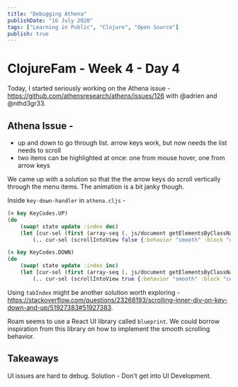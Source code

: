 ```yaml
---
title: "Debugging Athena"
publishDate: "16 July 2020"
tags: ["Learning in Public", "Clojure", "Open Source"]
publish: true
---
```


# ClojureFam - Week 4 - Day 4

Today, I started seriously working on the Athena issue - https://github.com/athensresearch/athens/issues/126 with @adrien and @nthd3gr33.

## Athena Issue -

- up and down to go through list. arrow keys work, but now needs the list needs to scroll
- two items can be highlighted at once: one from mouse hover, one from arrow keys

We came up with a solution so that the the arrow keys do scroll vertically through the menu items. The animation is a bit janky though.

Inside `key-down-handler` in `athena.cljs` -

```clojure
(= key KeyCodes.UP)
(do
    (swap! state update :index dec)
    (let [cur-sel (first (array-seq (. js/document getElementsByClassName "selected")))]
        (.. cur-sel (scrollIntoView false {:behavior "smooth" :block "center"}))))

(= key KeyCodes.DOWN)
(do
    (swap! state update :index inc)
    (let [cur-sel (first (array-seq (. js/document getElementsByClassName "selected")))]
        (.. cur-sel (scrollIntoView true {:behavior "smooth" :block "center"}))))
```

Using `tabIndex` might be another solution worth exploring - https://stackoverflow.com/questions/23268193/scrolling-inner-div-on-key-down-and-up/51927383#51927383.

Roam seems to use a React UI library called `blueprint`. We could borrow inspiration from this library on how to implement the smooth scrolling behavior.

## Takeaways

UI issues are hard to debug. Solution - Don't get into UI Development.
